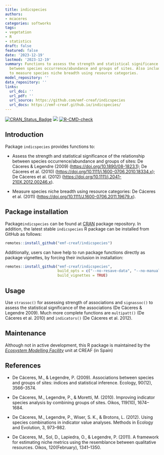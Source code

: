 ```yaml
---
title: indicspecies
authors:
- mcaceres
categories: softworks
tags:
- vegetation
- R
- statistics
draft: false
featured: false
date: '2023-12-19'
lastmod: '2023-12-19'
summary: Functions to assess the strength and statistical significance of the relationship
  between species occurrence/abundance and groups of sites. Also includes functions
  to measure species niche breadth using resource categories.
model_repository: ''
data_repository: ''
links:
  url_doi: ''
  url_pdf: ''
  url_source: https://github.com/emf-creaf/indicspecies
  url_docs: https://emf-creaf.github.io/indicspecies/
---
```

<!-- badges: start -->

[![CRAN_Status_Badge](http://www.r-pkg.org/badges/version/indicspecies)](https://cran.r-project.org/package=indicspecies)
[![](https://cranlogs.r-pkg.org/badges/indicspecies)](https://cran.rstudio.com/web/packages/indicspecies/index.html)
[![R-CMD-check](https://github.com/emf-creaf/indicspecies/actions/workflows/R-CMD-check.yaml/badge.svg)](https://github.com/emf-creaf/indicspecies/actions/workflows/R-CMD-check.yaml)
<!-- badges: end -->

## Introduction

Package `indicspecies` provides functions to:

- Assess the strength and statistical significance of the relationship
  between species occurrence/abundance and groups of sites: De Cáceres &
  Legendre (2009) (<https://doi.org/10.1890/08-1823.1>); De Cáceres et
  al. (2010) (<https://doi.org/10.1111/j.1600-0706.2010.18334.x>); De
  Cáceres et al. (2012)
  (<https://doi.org/10.1111/j.2041-210X.2012.00246.x>).

- Measure species niche breadth using resource categories: De Cáceres et
  al. (2011) (<https://doi.org/10.1111/J.1600-0706.2011.19679.x>).

## Package installation

Package`indicspecies` can be found at
[CRAN](https://cran.r-project.org/) package repository. In addition, the
latest stable `indicspecies` R package can be installed from GitHub as
follows:

``` r
remotes::install_github("emf-creaf/indicspecies")
```

Additionally, users can have help to run package functions directly as
package vignettes, by forcing their inclusion in installation:

``` r
remotes::install_github("emf-creaf/indicspecies", 
                        build_opts = c("--no-resave-data", "--no-manual"),
                        build_vignettes = TRUE)
```

## Usage

Use `strassoc()` for assessing strength of associations and
`signassoc()` to assess the statistical significance of the associations
(De Cáceres & Legendre 2009). Much more complete functions are
`multipatt()` (De Cáceres et al. 2010) and `indicators()` (De Cáceres et
al. 2012).

## Maintenance

Although not in active development, this R package is maintained by the
[*Ecosystem Modelling Facility*](https://emf.creaf.cat) unit at CREAF
(in Spain)

## References

- De Cáceres, M., & Legendre, P. (2009). Associations between species
  and groups of sites: indices and statistical inference. Ecology,
  90(12), 3566–3574.

- De Cáceres, M., Legendre, P., & Moretti, M. (2010). Improving
  indicator species analysis by combining groups of sites. Oikos,
  119(10), 1674–1684.

- De Cáceres, M., Legendre, P., Wiser, S. K., & Brotons, L. (2012).
  Using species combinations in indicator value analyses. Methods in
  Ecology and Evolution, 3, 973–982.

- De Cáceres, M., Sol, D., Lapiedra, O., & Legendre, P. (2011). A
  framework for estimating niche metrics using the resemblance between
  qualitative resources. Oikos, 120(February), 1341–1350.
